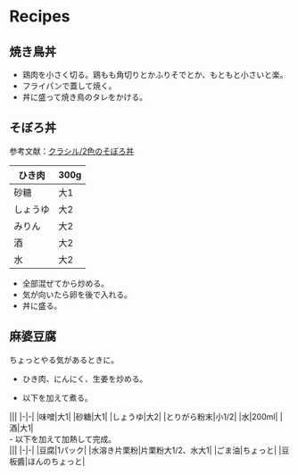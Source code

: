 
# Recipes

## 焼き鳥丼
- 鶏肉を小さく切る。鶏もも角切りとかふりそでとか、もともと小さいと楽。
- フライパンで蓋して焼く。
- 丼に盛って焼き鳥のタレをかける。

## そぼろ丼
参考文献：[クラシル/2色のそぼろ丼](https://www.kurashiru.com/recipes/e80338d5-b3a1-4c67-b4f9-83d54299c196)

|ひき肉|300g|
|---|---|
|砂糖|大1|
|しょうゆ|大2|
|みりん|大2|
|酒|大2|
|水|大2|

- 全部混ぜてから炒める。
- 気が向いたら卵を後で入れる。
- 丼に盛る。

## 麻婆豆腐
ちょっとやる気があるときに。

- ひき肉、にんにく、生姜を炒める。

- 以下を加えて煮る。
<div class="indent-like-list" markdown>
|||
|-|-|
|味噌|大1|
|砂糖|大1|
|しょうゆ|大2|
|とりがら粉末|小1/2|
|水|200ml|
|酒|大1|
</div>
- 以下を加えて加熱して完成。
<div class="indent-like-list" markdown>
|||
|-|-|
|豆腐|1パック|
|水溶き片栗粉|片栗粉大1/2、水大1|
|ごま油|ちょっと|
|豆板醬|ほんのちょっと|
</div>
